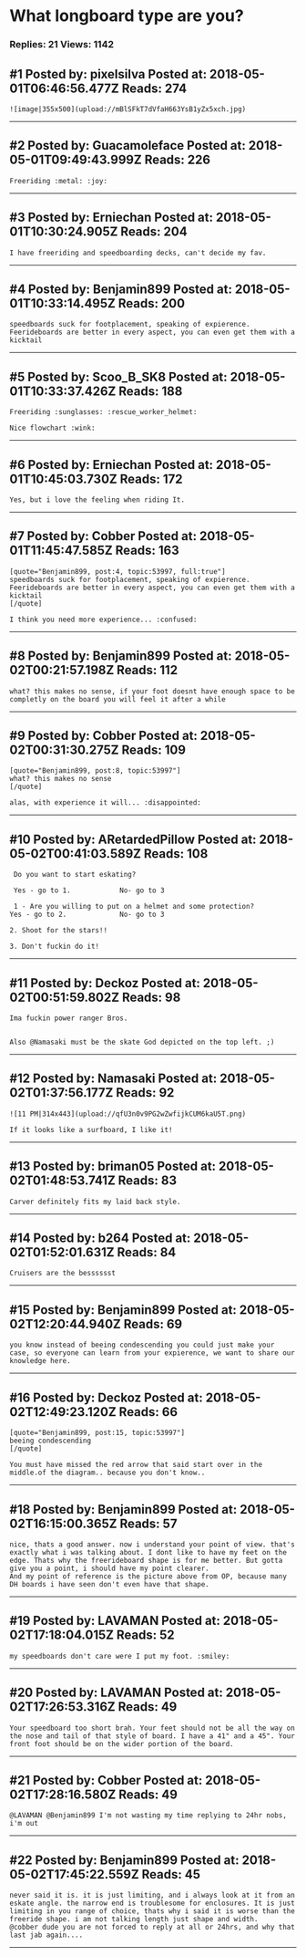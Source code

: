 # What longboard type are you?

### Replies: 21 Views: 1142

## \#1 Posted by: pixelsilva Posted at: 2018-05-01T06:46:56.477Z Reads: 274

```
![image|355x500](upload://mBlSFkT7dVfaH663YsB1yZx5xch.jpg)
```

---
## \#2 Posted by: Guacamoleface Posted at: 2018-05-01T09:49:43.999Z Reads: 226

```
Freeriding :metal: :joy:
```

---
## \#3 Posted by: Erniechan Posted at: 2018-05-01T10:30:24.905Z Reads: 204

```
I have freeriding and speedboarding decks, can't decide my fav.
```

---
## \#4 Posted by: Benjamin899 Posted at: 2018-05-01T10:33:14.495Z Reads: 200

```
speedboards suck for footplacement, speaking of expierence. Feerideboards are better in every aspect, you can even get them with a kicktail
```

---
## \#5 Posted by: Scoo_B_SK8 Posted at: 2018-05-01T10:33:37.426Z Reads: 188

```
Freeriding :sunglasses: :rescue_worker_helmet:

Nice flowchart :wink:
```

---
## \#6 Posted by: Erniechan Posted at: 2018-05-01T10:45:03.730Z Reads: 172

```
Yes, but i love the feeling when riding It.
```

---
## \#7 Posted by: Cobber Posted at: 2018-05-01T11:45:47.585Z Reads: 163

```
[quote="Benjamin899, post:4, topic:53997, full:true"]
speedboards suck for footplacement, speaking of expierence. Feerideboards are better in every aspect, you can even get them with a kicktail
[/quote]

I think you need more experience... :confused:
```

---
## \#8 Posted by: Benjamin899 Posted at: 2018-05-02T00:21:57.198Z Reads: 112

```
what? this makes no sense, if your foot doesnt have enough space to be completly on the board you will feel it after a while
```

---
## \#9 Posted by: Cobber Posted at: 2018-05-02T00:31:30.275Z Reads: 109

```
[quote="Benjamin899, post:8, topic:53997"]
what? this makes no sense
[/quote]

alas, with experience it will... :disappointed:
```

---
## \#10 Posted by: ARetardedPillow Posted at: 2018-05-02T00:41:03.589Z Reads: 108

```
 Do you want to start eskating?

 Yes - go to 1.            No- go to 3

 1 - Are you willing to put on a helmet and some protection?
Yes - go to 2.             No- go to 3

2. Shoot for the stars!!

3. Don't fuckin do it!
```

---
## \#11 Posted by: Deckoz Posted at: 2018-05-02T00:51:59.802Z Reads: 98

```
Ima fuckin power ranger Bros.


Also @Namasaki must be the skate God depicted on the top left. ;)
```

---
## \#12 Posted by: Namasaki Posted at: 2018-05-02T01:37:56.177Z Reads: 92

```
![11 PM|314x443](upload://qfU3n0v9PG2wZwfijkCUM6kaU5T.png)

If it looks like a surfboard, I like it!
```

---
## \#13 Posted by: briman05 Posted at: 2018-05-02T01:48:53.741Z Reads: 83

```
Carver definitely fits my laid back style.
```

---
## \#14 Posted by: b264 Posted at: 2018-05-02T01:52:01.631Z Reads: 84

```
Cruisers are the besssssst
```

---
## \#15 Posted by: Benjamin899 Posted at: 2018-05-02T12:20:44.940Z Reads: 69

```
you know instead of beeing condescending you could just make your case, so everyone can learn from your expierence, we want to share our knowledge here.
```

---
## \#16 Posted by: Deckoz Posted at: 2018-05-02T12:49:23.120Z Reads: 66

```
[quote="Benjamin899, post:15, topic:53997"]
beeing condescending
[/quote]

You must have missed the red arrow that said start over in the middle.of the diagram.. because you don't know..
```

---
## \#18 Posted by: Benjamin899 Posted at: 2018-05-02T16:15:00.365Z Reads: 57

```
nice, thats a good answer. now i understand your point of view. that's exactly what i was talking about. I dont like to have my feet on the edge. Thats why the freerideboard shape is for me better. But gotta give you a point, i should have my point clearer.
And my point of reference is the picture above from OP, because many DH boards i have seen don't even have that shape.
```

---
## \#19 Posted by: LAVAMAN Posted at: 2018-05-02T17:18:04.015Z Reads: 52

```
my speedboards don't care were I put my foot. :smiley:
```

---
## \#20 Posted by: LAVAMAN Posted at: 2018-05-02T17:26:53.316Z Reads: 49

```
Your speedboard too short brah. Your feet should not be all the way on the nose and tail of that style of board. I have a 41" and a 45". Your front foot should be on the wider portion of the board.
```

---
## \#21 Posted by: Cobber Posted at: 2018-05-02T17:28:16.580Z Reads: 49

```
@LAVAMAN @Benjamin899 I'm not wasting my time replying to 24hr nobs, i'm out
```

---
## \#22 Posted by: Benjamin899 Posted at: 2018-05-02T17:45:22.559Z Reads: 45

```
never said it is. it is just limiting, and i always look at it from an eskate angle. the narrow end is troublesome for enclosures. It is just limiting in you range of choice, thats why i said it is worse than the freeride shape. i am not talking length just shape and width.
@cobber dude you are not forced to reply at all or 24hrs, and why that last jab again....
```

---
